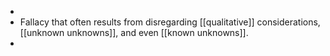 -
- Fallacy that often results from disregarding [[qualitative]] considerations, [[unknown unknowns]], and even [[known unknowns]].
-